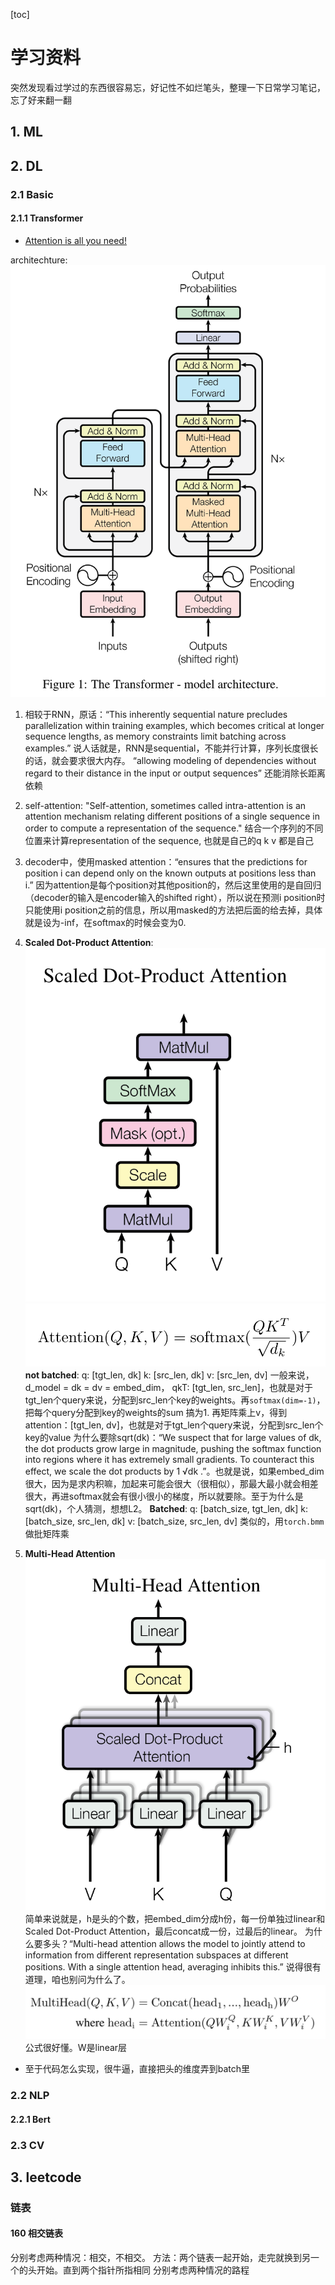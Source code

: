 [toc]

# 学习资料
突然发现看过学过的东西很容易忘，好记性不如烂笔头，整理一下日常学习笔记，忘了好来翻一翻

## 1. ML

## 2. DL

### 2.1 Basic

#### 2.1.1 Transformer

* [Attention is all you need! ](https://arxiv.org/pdf/1706.03762.pdf)

architechture:
![Alt text](/figs/transformer.png)

1. 相较于RNN，原话：“This inherently sequential nature precludes parallelization within training examples, which becomes critical at longer sequence lengths, as memory constraints limit batching across examples.” 说人话就是，RNN是sequential，不能并行计算，序列长度很长的话，就会要求很大内存。
“allowing modeling of dependencies without regard to their distance in the input or output sequences” 还能消除长距离依赖

2. self-attention: "Self-attention, sometimes called intra-attention is an attention mechanism relating different positions of a single sequence in order to compute a representation of the sequence."  结合一个序列的不同位置来计算representation of the sequence, 也就是自己的q k v 都是自己

3. decoder中，使用masked attention：“ensures that the predictions for position i can depend only on the known outputs at positions less than i.” 因为attention是每个position对其他position的，然后这里使用的是自回归（decoder的输入是encoder输入的shifted right），所以说在预测i position时 只能使用i position之前的信息，所以用masked的方法把后面的给去掉，具体就是设为-inf，在softmax的时候会变为0.

4. **Scaled Dot-Product Attention**:
![Alt text](figs/Scaled_Dot-Product_Attention.png)
![Alt text](figs/Attention_formular.png)
**not batched**:
q: [tgt_len, dk]
k: [src_len, dk]
v: [src_len, dv]
一般来说，d_model = dk = dv = embed_dim，
qkT: [tgt_len, src_len]，也就是对于tgt_len个query来说，分配到src_len个key的weights。再```softmax(dim=-1)```，把每个query分配到key的weights的sum 搞为1.
再矩阵乘上v，得到attention：[tgt_len, dv]，也就是对于tgt_len个query来说，分配到src_len个key的value
为什么要除sqrt(dk)：“We suspect that for large values of dk, the dot products grow large in magnitude, pushing the softmax function into regions where it has extremely small gradients. To counteract this effect, we scale the dot products by 1 √dk .”。也就是说，如果embed_dim很大，因为是求内积嘛，加起来可能会很大（很相似），那最大最小就会相差很大，再进softmax就会有很小很小的梯度，所以就要除。至于为什么是sqrt(dk)，个人猜测，想想L2。
**Batched**:
q: [batch_size, tgt_len, dk]
k: [batch_size, src_len, dk]
v: [batch_size, src_len, dv]
类似的，用```torch.bmm``` 做批矩阵乘

5. **Multi-Head Attention**
![Alt text](figs/Multi-Head_Attention.png)
简单来说就是，h是头的个数，把embed_dim分成h份，每一份单独过linear和Scaled Dot-Product Attention，最后concat成一份，过最后的linear。
为什么要多头？“Multi-head attention allows the model to jointly attend to information from different representation subspaces at different positions. With a single attention head, averaging inhibits this.” 说得很有道理，咱也别问为什么了。
![Alt text](figs/Multihead_attention_formular.png)
公式很好懂。W是linear层
* 至于代码怎么实现，很牛逼，直接把头的维度弄到batch里


### 2.2 NLP

#### 2.2.1 Bert

### 2.3 CV
















## 3. leetcode

### 链表

#### 160 相交链表
分别考虑两种情况：相交，不相交。
方法：两个链表一起开始，走完就换到另一个的头开始。直到两个指针所指相同
分别考虑两种情况的路程